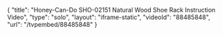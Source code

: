 {
    "title": "Honey-Can-Do SHO-02151 Natural Wood Shoe Rack Instruction Video",
    "type": "solo",
    "layout": "iframe-static",
    "videoId": "88485848",
    "url": "\/tvpembed\/88485848"
}